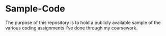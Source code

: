 # Sample-Code
The purpose of this repository is to hold a publicly available sample of the various coding assignments I've done through my coursework.
